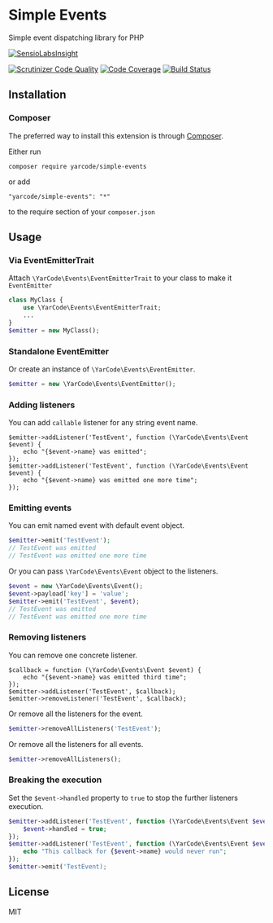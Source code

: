 # Simple Events
Simple event dispatching library for PHP

[![SensioLabsInsight](https://insight.sensiolabs.com/projects/67392651-70e1-43c7-b815-6cded0d98e32/big.png)](https://insight.sensiolabs.com/projects/67392651-70e1-43c7-b815-6cded0d98e32)

[![Scrutinizer Code Quality](https://scrutinizer-ci.com/g/yarcode/simple-events/badges/quality-score.png?b=master)](https://scrutinizer-ci.com/g/yarcode/simple-events/?branch=master)
[![Code Coverage](https://scrutinizer-ci.com/g/yarcode/simple-events/badges/coverage.png?b=master)](https://scrutinizer-ci.com/g/yarcode/simple-events/?branch=master)
[![Build Status](https://scrutinizer-ci.com/g/yarcode/simple-events/badges/build.png?b=master)](https://scrutinizer-ci.com/g/yarcode/simple-events/build-status/master)

## Installation

### Composer

The preferred way to install this extension is through [Composer](http://getcomposer.org/).

Either run

```
composer require yarcode/simple-events
```

or add

```
"yarcode/simple-events": "*"
```

to the require section of your `composer.json`

## Usage

### Via EventEmitterTrait

Attach `\YarCode\Events\EventEmitterTrait` to your class to make it `EventEmitter`

```php
class MyClass {
    use \YarCode\Events\EventEmitterTrait;
    ...
}
$emitter = new MyClass();
```

### Standalone EventEmitter

Or create an instance of `\YarCode\Events\EventEmitter`.

```php
$emitter = new \YarCode\Events\EventEmitter();
```

### Adding listeners
You can add `callable` listener for any string event name.
```
$emitter->addListener('TestEvent', function (\YarCode\Events\Event $event) {
    echo "{$event->name} was emitted";
});
$emitter->addListener('TestEvent', function (\YarCode\Events\Event $event) {
    echo "{$event->name} was emitted one more time";
});
```

### Emitting events
You can emit named event with default event object.
```php
$emitter->emit('TestEvent');
// TestEvent was emitted
// TestEvent was emitted one more time
```
Or you can pass `\YarCode\Events\Event` object to the listeners.
```php
$event = new \YarCode\Events\Event();
$event->payload['key'] = 'value';
$emitter->emit('TestEvent', $event);
// TestEvent was emitted
// TestEvent was emitted one more time
```

### Removing listeners
You can remove one concrete listener.
```
$callback = function (\YarCode\Events\Event $event) {
    echo "{$event->name} was emitted third time";
});
$emitter->addListener('TestEvent', $callback);
$emitter->removeListener('TestEvent', $callback);
```
Or remove all the listeners for the event.
```php
$emitter->removeAllListeners('TestEvent');
```
Or remove all the listeners for all events.
```php
$emitter->removeAllListeners();
```

### Breaking the execution

Set the `$event->handled` property to `true` to stop the further listeners execution.

```php
$emitter->addListener('TestEvent', function (\YarCode\Events\Event $event) {
    $event->handled = true;
});
$emitter->addListener('TestEvent', function (\YarCode\Events\Event $event) {
    echo "This callback for {$event->name} would never run";
});
$emitter->emit('TestEvent);
```

## License

MIT
